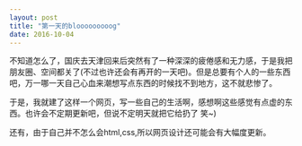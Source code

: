 ```yaml
---
layout: post
title: "第一天的blooooooooog"
date: 2016-10-04
---
```


不知道怎么了，国庆去天津回来后突然有了一种深深的疲倦感和无力感，于是我把朋友圈、空间都关了(不过也许还会有再开的一天吧)。但是总要有个人的一些东西吧，万一哪一天自己心血来潮想写点东西的时候找不到地方，这不就悲惨了。

于是，我就建了这样一个网页，写一些自己的生活啊，感想啊这些感觉有点虚的东西。也许会不定期更新吧，但说不定明天就把它给扔了 笑~)

还有，由于自己并不怎么会html,css,所以网页设计还可能会有大幅度更新。

